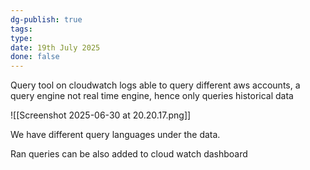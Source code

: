 ```yaml
---
dg-publish: true
tags: 
type: 
date: 19th July 2025
done: false
---
```


Query tool on cloudwatch logs able to query different aws accounts, a query engine not real time engine, hence only queries historical data

![[Screenshot 2025-06-30 at 20.20.17.png]]

We have different query languages under the data. 

Ran queries can be also added to cloud watch dashboard
